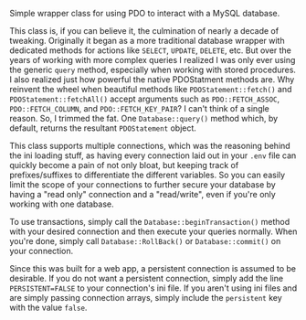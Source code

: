 Simple wrapper class for using PDO to interact with a MySQL database.

This class is, if you can believe it, the culmination of nearly a decade of tweaking. Originally it began as a more traditional database wrapper with dedicated methods for actions like `SELECT`, `UPDATE`, `DELETE`, etc. But over the years of working with more complex queries I realized I was only ever using the generic `query` method, especially when working with stored procedures. I also realized just how powerful the native PDOStatment methods are. Why reinvent the wheel when beautiful methods like `PDOStatement::fetch()` and `PDOStatement::fetchAll()` accept arguments such as `PDO::FETCH_ASSOC`, `PDO::FETCH_COLUMN`, and `PDO::FETCH_KEY_PAIR`? I can't think of a single reason. So, I trimmed the fat. One `Database::query()` method which, by default, returns the resultant `PDOStatement` object.

This class supports multiple connections, which was the reasoning behind the ini loading stuff, as having every connection laid out in your `.env` file can quickly become a pain of not only bloat, but keeping track of prefixes/suffixes to differentiate the different variables. So you can easily limit the scope of your connections to further secure your database by having a "read only" connection and a "read/write", even if you're only working with one database.

To use transactions, simply call the `Database::beginTransaction()` method with your desired connection and then execute your queries normally. When you're done, simply call `Database::RollBack()` or `Database::commit()` on your connection.

Since this was built for a web app, a persistent connection is assumed to be desirable. If you do not want a persistent connection, simply add the line `PERSISTENT=FALSE` to your connection's ini file. If you aren't using ini files and are simply passing connection arrays, simply include the `persistent` key with the value `false`.
